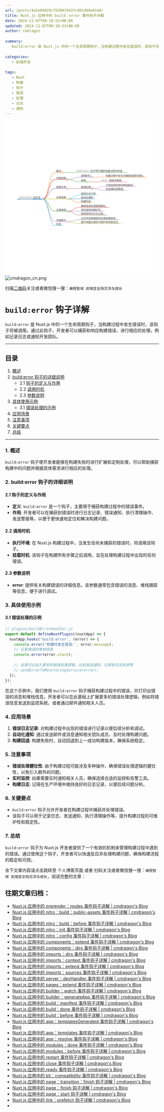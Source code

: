 ```yaml
---
url: /posts/4a5e09829cf63001943fc481d69e01e0/
title: Nuxt.js 应用中的 build：error 事件钩子详解
date: 2024-11-07T00:18:53+08:00
updated: 2024-11-07T00:18:53+08:00
author: cmdragon

summary:
   build:error 是 Nuxt.js 中的一个生命周期钩子，当构建过程中发生错误时，该钩子将被调用。通过此钩子，开发者可以捕获和响应构建错误，进行相应的处理，例如记录日志或通知开发团队。

categories:
   - 前端开发

tags:
   - Nuxt
   - 构建
   - 钩子
   - 错误
   - 处理
   - 日志
   - 通知
---
```


<img src="/images/2024_11_07 14_40_00.png" title="2024_11_07 14_40_00.png" alt="2024_11_07 14_40_00.png"/>

<img src="https://api2.cmdragon.cn/upload/cmder/20250304_012821924.jpg" title="cmdragon_cn.png" alt="cmdragon_cn.png"/>


扫描[二维码](https://api2.cmdragon.cn/upload/cmder/20250304_012821924.jpg)关注或者微信搜一搜：`编程智域 前端至全栈交流与成长`

# `build:error` 钩子详解

`build:error` 是 Nuxt.js 中的一个生命周期钩子，当构建过程中发生错误时，该钩子将被调用。通过此钩子，开发者可以捕获和响应构建错误，进行相应的处理，例如记录日志或通知开发团队。

---

## 目录

1. [概述](#1-概述)
2. [build:error 钩子的详细说明](#2-builderror-钩子的详细说明)
   - 2.1 [钩子的定义与作用](#21-钩子的定义与作用)
   - 2.2 [调用时机](#22-调用时机)
   - 2.3 [参数说明](#23-参数说明)
3. [具体使用示例](#3-具体使用示例)
   - 3.1 [错误处理的示例](#31-错误处理的示例)
4. [应用场景](#4-应用场景)
5. [注意事项](#5-注意事项)
6. [关键要点](#6-关键要点)
7. [总结](#7-总结)

---

### 1. 概述

`build:error` 钩子使开发者能够在构建失败时进行扩展和定制处理，可以帮助捕获构建中的问题并根据具体需求进行相应的处理。

### 2. build:error 钩子的详细说明

#### 2.1 钩子的定义与作用

- **定义**: `build:error` 是一个钩子，主要用于捕获构建过程中的错误事件。
- **作用**: 开发者可以在捕获到错误时进行日志记录、错误通知、执行清理操作、发送警报等，以便于更快速地定位和解决构建问题。

#### 2.2 调用时机

- **执行环境**: 在 Nuxt.js 构建过程中，当发生任何未捕获的错误时，将调用该钩子。
- **挂载时机**: 该钩子在构建所有步骤之后调用，旨在处理构建过程中出现的任何错误。

#### 2.3 参数说明

- **error**: 提供有关构建错误的详细信息。该参数通常包含错误的消息、堆栈跟踪等信息，便于进行调试。

### 3. 具体使用示例

#### 3.1 错误处理的示例

```javascript
// plugins/buildErrorHandler.js
export default defineNuxtPlugin((nuxtApp) => {
  nuxtApp.hooks('build:error', (error) => {
    console.error('构建时发生错误:', error.message);
    // 记录错误的堆栈信息
    console.error(error.stack);
    
    // 这里可以加入更多的错误处理逻辑，比如发送通知、记录到日志系统等
    // sendErrorToMonitoringService(error);
  });
});
```

在这个示例中，我们使用 `build:error` 钩子捕获构建过程中的错误，并打印出错误的消息和堆栈信息。开发者可以在此基础上扩展更多的错误处理逻辑，例如将错误信息发送到监控系统，或者通过邮件通知相关人员。

### 4. 应用场景

1. **错误日志记录**: 对构建过程中出现的错误进行记录以便后续分析和调试。
2. **自动化通知**: 通过发送邮件或消息通知相关团队成员，及时处理构建问题。
3. **构建回退**: 构建失败时，自动回退到上一成功构建版本，确保系统稳定。

### 5. 注意事项

- **错误处理健壮性**: 由于构建过程可能涉及多种操作，确保错误处理逻辑的健壮性，以免引入额外的问题。
- **实时监控**: 如果需要实时通知相关人员，确保选择合适的监控和告警工具。
- **构建日志**: 记得在生产环境中维持良好的日志记录，以便后续问题分析。

### 6. 关键要点

- `build:error` 钩子允许开发者在构建过程中捕获并处理错误。
- 该钩子可以用于记录日志、发送通知、执行清理操作等，提升构建过程的可维护性和稳定性。

### 7. 总结

`build:error` 钩子为 Nuxt.js 开发者提供了一个有效的机制来管理构建过程中遇到的错误。通过使用这个钩子，开发者可以快速反应并处理构建问题，确保构建流程的稳定和可控。

余下文章内容请点击跳转至 个人博客页面 或者 扫码关注或者微信搜一搜：`编程智域 前端至全栈交流与成长`，阅读完整的文章：

## 往期文章归档：
- [Nuxt.js 应用中的 prerender：routes 事件钩子详解 | cmdragon's Blog](https://blog.cmdragon.cn/posts/7a11deaf9e3d140fd18d7ad3cde4b9d7/)
- [Nuxt.js 应用中的 nitro：build：public-assets 事件钩子详解 | cmdragon's Blog](https://blog.cmdragon.cn/posts/271508b42bc005f41e4fa31830a84e83/)
- [Nuxt.js 应用中的 nitro：build：before 事件钩子详解 | cmdragon's Blog](https://blog.cmdragon.cn/posts/a2820600faa85b49967d91cb7617c284/)
- [Nuxt.js 应用中的 nitro：init 事件钩子详解 | cmdragon's Blog](https://blog.cmdragon.cn/posts/a8d7636d5643bafcee2bcc1767dcfa3b/)
- [Nuxt.js 应用中的 nitro：config 事件钩子详解 | cmdragon's Blog](https://blog.cmdragon.cn/posts/927aa434dc4886c8c357c9000e072b19/)
- [Nuxt.js 应用中的 components：extend 事件钩子详解 | cmdragon's Blog](https://blog.cmdragon.cn/posts/1189b069abd2cfe9869abbbb4f7f340b/)
- [Nuxt.js 应用中的 components：dirs 事件钩子详解 | cmdragon's Blog](https://blog.cmdragon.cn/posts/06467028093d81da701fced5b84150cb/)
- [Nuxt.js 应用中的 imports：dirs 事件钩子详解 | cmdragon's Blog](https://blog.cmdragon.cn/posts/d59459d9a47584d99ecdca9732024835/)
- [Nuxt.js 应用中的 imports：context 事件钩子详解 | cmdragon's Blog](https://blog.cmdragon.cn/posts/e94c7e1071e2541e95713c53eafd79ef/)
- [Nuxt.js 应用中的 imports：extend 事件钩子详解 | cmdragon's Blog](https://blog.cmdragon.cn/posts/1d6dcd3025621c288fddb7d17465133c/)
- [Nuxt.js 应用中的 imports：sources 事件钩子详解 | cmdragon's Blog](https://blog.cmdragon.cn/posts/cf392e5071f22b4179114cece7e0e8b1/)
- [Nuxt.js 应用中的 server：devHandler 事件钩子详解 | cmdragon's Blog](https://blog.cmdragon.cn/posts/e3271aac91ec30fc15176811b001ed48/)
- [Nuxt.js 应用中的 pages：extend 事件钩子详解 | cmdragon's Blog](https://blog.cmdragon.cn/posts/22eb7478a08b6f78043cd5fae24c7ad4/)
- [Nuxt.js 应用中的 builder：watch 事件钩子详解 | cmdragon's Blog](https://blog.cmdragon.cn/posts/4cfe5f35f1a903646731a6c05a54d1dc/)
- [Nuxt.js 应用中的 builder：generateApp 事件钩子详解 | cmdragon's Blog](https://blog.cmdragon.cn/posts/1191139984bd4df519af6d16a616949e/)
- [Nuxt.js 应用中的 build：manifest 事件钩子详解 | cmdragon's Blog](https://blog.cmdragon.cn/posts/d69fdaae50601566d6f15c4e837c7cf3/)
- [Nuxt.js 应用中的 build：done 事件钩子详解 | cmdragon's Blog](https://blog.cmdragon.cn/posts/7b79085749b7f156ed36cf16fca42310/)
- [Nuxt.js 应用中的 build：before 事件钩子详解 | cmdragon's Blog](https://blog.cmdragon.cn/posts/81e5857d6d3ff5e375f0f6734e25daac/)
- [Nuxt.js 应用中的 app：templatesGenerated 事件钩子详解 | cmdragon's Blog](https://blog.cmdragon.cn/posts/3c565b88d4290c513e7c55ef934ec509/)
- [Nuxt.js 应用中的 app：templates 事件钩子详解 | cmdragon's Blog](https://blog.cmdragon.cn/posts/628fd1621bd298e33c2182dc18d36ea8/)
- [Nuxt.js 应用中的 app：resolve 事件钩子详解 | cmdragon's Blog](https://blog.cmdragon.cn/posts/dd9f1dcc573a828d78d2dc657b7d5c56/)
- [Nuxt.js 应用中的 modules：done 事件钩子详解 | cmdragon's Blog](https://blog.cmdragon.cn/posts/6427994cfc82edf8e740eb2b3edcead4/)
- [Nuxt.js 应用中的 modules：before 事件钩子详解 | cmdragon's Blog](https://blog.cmdragon.cn/posts/62721fbcf90812e7cb4f8192dad8c51b/)
- [Nuxt.js 应用中的 restart 事件钩子详解 | cmdragon's Blog](https://blog.cmdragon.cn/posts/b9f8b670ae04035bbe73a4e4e0ef26f1/)
- [Nuxt.js 应用中的 close 事件钩子详解 | cmdragon's Blog](https://blog.cmdragon.cn/posts/e16f122a2b0ff1157b75ce6cc609f9f1/)
- [Nuxt.js 应用中的 ready 事件钩子详解 | cmdragon's Blog](https://blog.cmdragon.cn/posts/bf27341c381e447f9e64e2d4e9b36db4/)
- [Nuxt.js 应用中的 kit：compatibility 事件钩子详解 | cmdragon's Blog](https://blog.cmdragon.cn/posts/5892994c55ef47a9af4acfc446d8e923/)
- [Nuxt.js 应用中的 page：transition：finish 钩子详解 | cmdragon's Blog](https://blog.cmdragon.cn/posts/b19fb081d695b4867066656e73740093/)
- [Nuxt.js 应用中的 page：finish 钩子详解 | cmdragon's Blog](https://blog.cmdragon.cn/posts/d86a35cfb808722da2a6383da93c4a16/)
- [Nuxt.js 应用中的 page：start 钩子详解 | cmdragon's Blog](https://blog.cmdragon.cn/posts/818748d467c0a22bfb87002939acb642/)
- [Nuxt.js 应用中的 link：prefetch 钩子详解 | cmdragon's Blog](https://blog.cmdragon.cn/posts/c9630bf715f84414f544802edae0e77a/)
-


